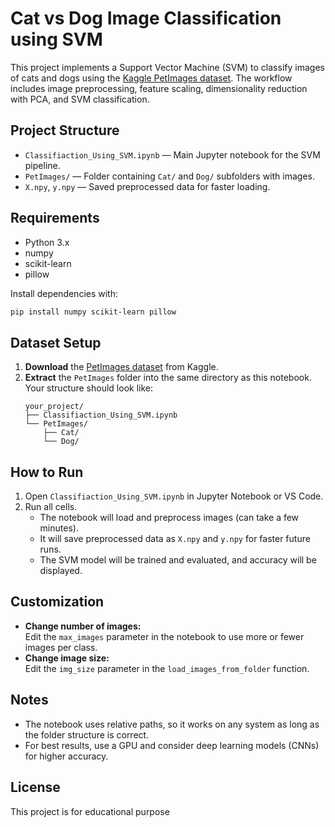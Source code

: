 # Cat vs Dog Image Classification using SVM

This project implements a Support Vector Machine (SVM) to classify images of cats and dogs using the [Kaggle PetImages dataset](https://www.kaggle.com/c/dogs-vs-cats/data). The workflow includes image preprocessing, feature scaling, dimensionality reduction with PCA, and SVM classification.

## Project Structure

- `Classifiaction_Using_SVM.ipynb` — Main Jupyter notebook for the SVM pipeline.
- `PetImages/` — Folder containing `Cat/` and `Dog/` subfolders with images.
- `X.npy`, `y.npy` — Saved preprocessed data for faster loading.

## Requirements

- Python 3.x
- numpy
- scikit-learn
- pillow

Install dependencies with:
```sh
pip install numpy scikit-learn pillow
```

## Dataset Setup

1. **Download** the [PetImages dataset](https://www.kaggle.com/c/dogs-vs-cats/data) from Kaggle.
2. **Extract** the `PetImages` folder into the same directory as this notebook.  
   Your structure should look like:
   ```
   your_project/
   ├── Classifiaction_Using_SVM.ipynb
   └── PetImages/
       ├── Cat/
       └── Dog/
   ```

## How to Run

1. Open `Classifiaction_Using_SVM.ipynb` in Jupyter Notebook or VS Code.
2. Run all cells.  
   - The notebook will load and preprocess images (can take a few minutes).
   - It will save preprocessed data as `X.npy` and `y.npy` for faster future runs.
   - The SVM model will be trained and evaluated, and accuracy will be displayed.

## Customization

- **Change number of images:**  
  Edit the `max_images` parameter in the notebook to use more or fewer images per class.
- **Change image size:**  
  Edit the `img_size` parameter in the `load_images_from_folder` function.

## Notes

- The notebook uses relative paths, so it works on any system as long as the folder structure is correct.
- For best results, use a GPU and consider deep learning models (CNNs) for higher accuracy.

## License

This project is for educational purpose
